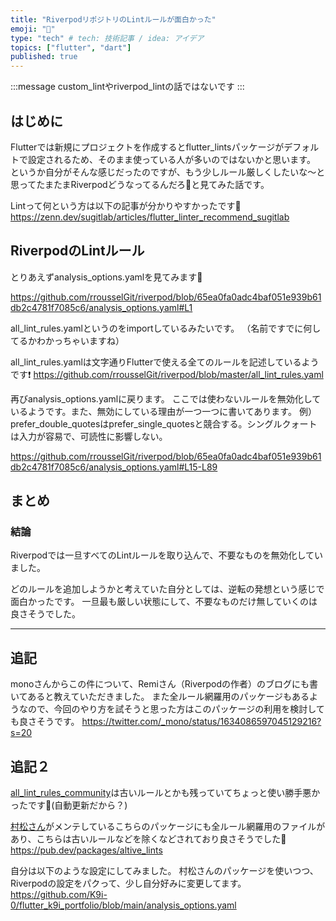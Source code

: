 ```yaml
---
title: "RiverpodリポジトリのLintルールが面白かった"
emoji: "🐙"
type: "tech" # tech: 技術記事 / idea: アイデア
topics: ["flutter", "dart"]
published: true
---
```

:::message
custom_lintやriverpod_lintの話ではないです
:::

## はじめに

Flutterでは新規にプロジェクトを作成するとflutter_lintsパッケージがデフォルトで設定されるため、そのまま使っている人が多いのではないかと思います。
というか自分がそんな感じだったのですが、もう少しルール厳しくしたいな〜と思ってたまたまRiverpodどうなってるんだろ👀と見てみた話です。

Lintって何という方は以下の記事が分かりやすかったです👀
<https://zenn.dev/sugitlab/articles/flutter_linter_recommend_sugitlab>

## RiverpodのLintルール

とりあえずanalysis_options.yamlを見てみます👀

<https://github.com/rrousselGit/riverpod/blob/65ea0fa0adc4baf051e939b61db2c4781f7085c6/analysis_options.yaml#L1>

all_lint_rules.yamlというのをimportしているみたいです。
（名前ですでに何してるかわかっちゃいますね）

all_lint_rules.yamlは文字通りFlutterで使える全てのルールを記述しているようです❗
<https://github.com/rrousselGit/riverpod/blob/master/all_lint_rules.yaml>

再びanalysis_options.yamlに戻ります。
ここでは使わないルールを無効化しているようです。また、無効にしている理由が一つ一つに書いてあります。
例）prefer_double_quotesはprefer_single_quotesと競合する。シングルクォートは入力が容易で、可読性に影響しない。

<https://github.com/rrousselGit/riverpod/blob/65ea0fa0adc4baf051e939b61db2c4781f7085c6/analysis_options.yaml#L15-L89>

## まとめ

### 結論

Riverpodでは一旦すべてのLintルールを取り込んで、不要なものを無効化していました。

どのルールを追加しようかと考えていた自分としては、逆転の発想という感じで面白かったです。
一旦最も厳しい状態にして、不要なものだけ無していくのは良さそうでした。

---

## 追記

monoさんからこの件について、Remiさん（Riverpodの作者）のブログにも書いてあると教えていただきました。
また全ルール網羅用のパッケージもあるようなので、今回のやり方を試そうと思った方はこのパッケージの利用を検討しても良さそうです。
<https://twitter.com/_mono/status/1634086597045129216?s=20>

## 追記２

[all_lint_rules_community](https://pub.dev/packages/all_lint_rules_community)は古いルールとかも残っていてちょっと使い勝手悪かったです🥺(自動更新だから？)

[村松さん](https://zenn.dev/riscait)がメンテしているこちらのパッケージにも全ルール網羅用のファイルがあり、こちらは古いルールなどを除くなどされており良さそうでした🥳
<https://pub.dev/packages/altive_lints>

自分は以下のような設定にしてみました。
村松さんのパッケージを使いつつ、Riverpodの設定をパクって、少し自分好みに変更してます。
<https://github.com/K9i-0/flutter_k9i_portfolio/blob/main/analysis_options.yaml>
